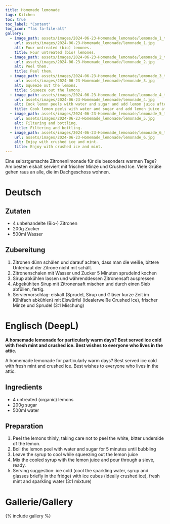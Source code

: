 ```yaml
---
title: Homemade lemonade
tags: Kitchen
toc: true
toc_label: "Content"
toc_icon: "fas fa-file-alt"
gallery:
  - image_path: assets/images/2024-06-23-Homemade_lemonade/lemonade_1_th.jpg
    url: assets/images/2024-06-23-Homemade_lemonade/lemonade_1.jpg
    alt: Four untreated (bio) lemones.
    title: Four untreated (bio) lemones.
  - image_path: assets/images/2024-06-23-Homemade_lemonade/lemonade_2_th.jpg
    url: assets/images/2024-06-23-Homemade_lemonade/lemonade_2.jpg
    alt: Peel them.
    title: Peel them.
  - image_path: assets/images/2024-06-23-Homemade_lemonade/lemonade_3_th.jpg
    url: assets/images/2024-06-23-Homemade_lemonade/lemonade_3.jpg
    alt: Squeeze out the lemons.
    title: Squeeze out the lemons.
  - image_path: assets/images/2024-06-23-Homemade_lemonade/lemonade_4_th.jpg
    url: assets/images/2024-06-23-Homemade_lemonade/lemonade_4.jpg
    alt: Cook lemon peels with water and sugar and add lemon juice after cooling.
    title: Cook lemon peels with water and sugar and add lemon juice after cooling.
  - image_path: assets/images/2024-06-23-Homemade_lemonade/lemonade_5_th.jpg
    url: assets/images/2024-06-23-Homemade_lemonade/lemonade_5.jpg
    alt: Filtering and bottling.
    title: Filtering and bottling.
  - image_path: assets/images/2024-06-23-Homemade_lemonade/lemonade_6_th.jpg
    url: assets/images/2024-06-23-Homemade_lemonade/lemonade_6.jpg
    alt: Enjoy with crushed ice and mint.
    title: Enjoy with crushed ice and mint.
---
```



Eine selbstgemachte Zitronenlimonade für die besonders warmen Tage? Am besten eiskalt serviert mit frischer Minze und Crushed Ice. Viele Grüße gehen raus an alle, die im Dachgeschoss wohnen.


# Deutsch

## Zutaten
* 4 unbehandelte (Bio-) Zitronen
* 200g Zucker
* 500ml Wasser

## Zubereitung
1. Zitronen dünn schälen und darauf achten, dass man die weiße, bittere Unterhaut der Zitrone nicht mit schält.
2. Zitronenschalen mit Wasser und Zucker 5 Minuten sprudelnd kochen
3. Sirup abkühlen lassen und währenddessen Zitronensaft auspressen
4. Abgekühlten Sirup mit Zitronensaft mischen und durch einen Sieb abfüllen, fertig.
5. Serviervorschlag: eiskalt (Sprudel, Sirup und Gläser kurze Zeit im Kühlfach abkühlen) mit Eiswürfel (idealerweiße Crushed Ice), frischer Minze und Sprudel (3:1 Mischung)


# Englisch (DeepL)
**A homemade lemonade for particularly warm days? Best served ice cold with fresh mint and crushed ice. Best wishes to everyone who lives in the attic.**

A homemade lemonade for particularly warm days? Best served ice cold with fresh mint and crushed ice. Best wishes to everyone who lives in the attic.

## Ingredients
* 4 untreated (organic) lemons
* 200g sugar
* 500ml water

## Preparation
1. Peel the lemons thinly, taking care not to peel the white, bitter underside of the lemon.
2. Boil the lemon peel with water and sugar for 5 minutes until bubbling
3. Leave the syrup to cool while squeezing out the lemon juice
4. Mix the cooled syrup with the lemon juice and pour through a sieve, ready.
5. Serving suggestion: ice cold (cool the sparkling water, syrup and glasses briefly in the fridge) with ice cubes (ideally crushed ice), fresh mint and sparkling water (3:1 mixture)


# Gallerie/Gallery

{% include gallery %}
